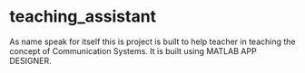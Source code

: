 # teaching_assistant
As name speak for itself this is project is built to help teacher in teaching the concept of Communication Systems. It is built using MATLAB APP DESIGNER. 
